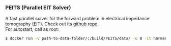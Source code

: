 ### PEITS (Parallel EIT Solver)

A fast parallel solver for the forward problem in electrical impedance tomography (EIT).
Check out its [github repo](https://github.com/EIT-team/PEITS).
<br>
For autostart, call as root:
```bash
$ docker run -v path-to-data-folder/:/build/PEITS/data/ -u 0 -it harmening/peits:latest
```
